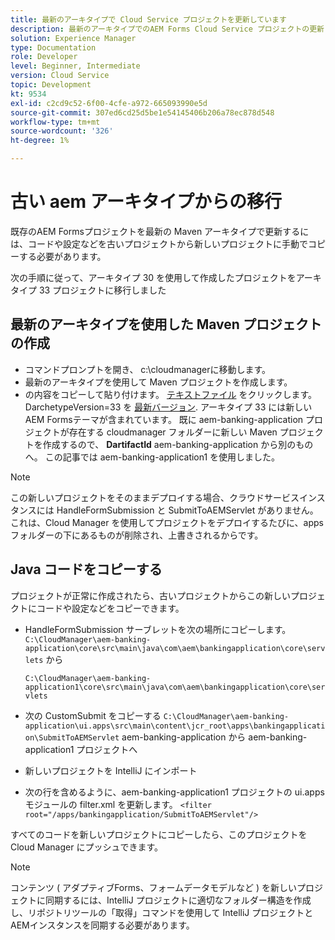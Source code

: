 ```yaml
---
title: 最新のアーキタイプで Cloud Service プロジェクトを更新しています
description: 最新のアーキタイプでのAEM Forms Cloud Service プロジェクトの更新
solution: Experience Manager
type: Documentation
role: Developer
level: Beginner, Intermediate
version: Cloud Service
topic: Development
kt: 9534
exl-id: c2cd9c52-6f00-4cfe-a972-665093990e5d
source-git-commit: 307ed6cd25d5be1e54145406b206a78ec878d548
workflow-type: tm+mt
source-wordcount: '326'
ht-degree: 1%

---
```


# 古い aem アーキタイプからの移行

既存のAEM Formsプロジェクトを最新の Maven アーキタイプで更新するには、コードや設定などを古いプロジェクトから新しいプロジェクトに手動でコピーする必要があります。

次の手順に従って、アーキタイプ 30 を使用して作成したプロジェクトをアーキタイプ 33 プロジェクトに移行しました

## 最新のアーキタイプを使用した Maven プロジェクトの作成

* コマンドプロンプトを開き、 c:\cloudmanagerに移動します。
* 最新のアーキタイプを使用して Maven プロジェクトを作成します。
* の内容をコピーして貼り付けます。 [テキストファイル](assets/creating-maven-project.txt) をクリックします。 DarchetypeVersion=33 を [最新バージョン](https://github.com/adobe/aem-project-archetype/releases). アーキタイプ 33 には新しいAEM Formsテーマが含まれています。
既に aem-banking-application プロジェクトが存在する cloudmanager フォルダーに新しい Maven プロジェクトを作成するので、 **DartifactId** aem-banking-application から別のものへ。 この記事では aem-banking-application1 を使用しました。

>[!NOTE]
>
>この新しいプロジェクトをそのままデプロイする場合、クラウドサービスインスタンスには HandleFormSubmission と SubmitToAEMServlet がありません。 これは、Cloud Manager を使用してプロジェクトをデプロイするたびに、apps フォルダーの下にあるものが削除され、上書きされるからです。

## Java コードをコピーする

プロジェクトが正常に作成されたら、古いプロジェクトからこの新しいプロジェクトにコードや設定などをコピーできます。

* HandleFormSubmission サーブレットを次の場所にコピーします。 ```C:\CloudManager\aem-banking-application\core\src\main\java\com\aem\bankingapplication\core\servlets```
から

   ```C:\CloudManager\aem-banking-application1\core\src\main\java\com\aem\bankingapplication\core\servlets```

* 次の CustomSubmit をコピーする
   ```C:\CloudManager\aem-banking-application\ui.apps\src\main\content\jcr_root\apps\bankingapplication\SubmitToAEMServlet``` aem-banking-application から aem-banking-application1 プロジェクトへ

* 新しいプロジェクトを IntelliJ にインポート

* 次の行を含めるように、aem-banking-application1 プロジェクトの ui.apps モジュールの filter.xml を更新します。
   ```<filter root="/apps/bankingapplication/SubmitToAEMServlet"/>```

すべてのコードを新しいプロジェクトにコピーしたら、このプロジェクトを Cloud Manager にプッシュできます。

>[!NOTE]
>
>コンテンツ ( アダプティブForms、フォームデータモデルなど ) を新しいプロジェクトに同期するには、IntelliJ プロジェクトに適切なフォルダー構造を作成し、リポジトリツールの「取得」コマンドを使用して IntelliJ プロジェクトとAEMインスタンスを同期する必要があります。
